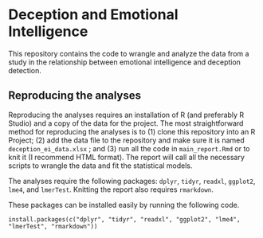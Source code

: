 
# Deception and Emotional Intelligence

This repository contains the code to wrangle and analyze the data from a study in the relationship between emotional intelligence and deception detection.

## Reproducing the analyses

Reproducing the analyses requires an installation of R (and preferably R Studio) and a copy of the data for the project. The most straightforward method for reproducing the analyses is to (1) clone this repository into an R Project; (2) add the data file to the repository and make sure it is named `deception_ei_data.xlsx` ; and (3) run all the code in `main_report.Rmd` or to knit it (I recommend HTML format). The report will call all the necessary scripts to wrangle the data and fit the statistical models.

The analyses require the following packages: `dplyr`, `tidyr`, `readxl`, `ggplot2`, `lme4`, and `lmerTest`. Knitting the report also requires `rmarkdown`.

These packages can be installed easily by running the following code.

```
install.packages(c("dplyr", "tidyr", "readxl", "ggplot2", "lme4", "lmerTest", "rmarkdown"))

```

